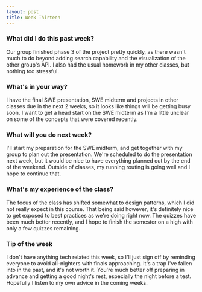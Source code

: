 ```yaml
---
layout: post
title: Week Thirteen
---
```


### What did I do this past week?
Our group finished phase 3 of the project pretty quickly, as there wasn't much to do beyond adding search capability and the visualization of the other group's API. I also had the usual homework in my other classes, but nothing too stressful.

### What's in your way?
I have the final SWE presentation, SWE midterm and projects in other classes due in the next 2 weeks, so it looks like things will be getting busy soon. I want to get a head start on the SWE midterm as I'm a little unclear on some of the concepts that were covered recently.

### What will you do next week?
I'll start my preparation for the SWE midterm, and get together with my group to plan out the presentation. We're scheduled to do the presentation next week, but it would be nice to have everything planned out by the end of the weekend. Outside of classes, my running routing is going well and I hope to continue that.

### What's my experience of the class?
The focus of the class has shifted somewhat to design patterns, which I did not really expect in this course. That being said however, it's definitely nice to get exposed to best practices as we're doing right now. The quizzes have been much better recently, and I hope to finish the semester on a high with only a few quizzes remaining.

### Tip of the week
I don't have anything tech related this week, so I'll just sign off by reminding everyone to avoid all-nighters with finals approaching. It's a trap I've fallen into in the past, and it's not worth it. You're much better off preparing in advance and getting a good night's rest, especially the night before a test. Hopefully I listen to my own advice in the coming weeks.